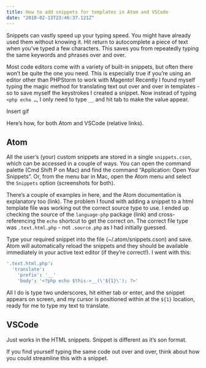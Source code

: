 ```yaml
---
title: How to add snippets for templates in Atom and VSCode
date: "2018-02-13T23:46:37.121Z"
---
```


Snippets can vastly speed up your typing speed. You might have already used them without knowing it. Hit return to autocomplete a piece of text when you’ve typed a few characters. This saves you from repeatedly typing the same keywords and phrases over and over.

Most code editors come with a variety of built-in snippets, but often there won’t be quite the one you need. This is especially true if you’re using an editor other than PHPStorm to work with Magento! Recently I found myself typing the magic method for translating text out over and over in templates - so to save myself the keystrokes I created a snippet. Now instead of typing `<php echo …`, I only need to type `__` and hit tab to make the value appear.

Insert gif

Here’s how, for both Atom and VSCode (relative links).

## Atom

All the user’s (your) custom snippets are stored in a single `snippets.cson`, which can be accessed in a couple of ways. You can open the command palette (Cmd Shift P on Mac) and find the command “Application: Open Your Snippets”. Or, from the menu bar in Mac, open the Atom menu and select the `Snippets` option (screenshots for both).

There’s a couple of examples in here, and the Atom documentation is explanatory too (link). The problem I found with adding a snippet to a html template file was working out the correct source type to use. I ended up checking the source of the `language-php` package (link) and cross-referencing the `echo` shortcut to get the correct on. The correct file type was `.text.html.php` - not `.source.php` as I had initially guessed.

Type your required snippet into the file (~/.atom/snippets.cson) and save. Atom will automatically reload the snippets and they should be available immediately in your active text editor (if they’re correct!). I went with this:

```cson
'.text.html.php':
  'translate':
    'prefix': '__'
    'body': '<?php echo $this->__(\'${1}\'); ?>'
```

All I do is type two underscores, hit either tab or enter, and the snippet appears on screen, and my cursor is positioned within at the `${1}` location, ready for me to type my text to translate.

## VSCode

Just works in the HTML snippets. Snippet is different as it’s son format.

If you find yourself typing the same code out over and over, think about how you could streamline this with a snippet.
